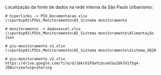 Localização da fonte de dados na rede interna da São Paulo Urbanismo:

```
# hiperlinks -> PIU_Documentacao.xlsx
\\spurbsp01\PIUs_Monitoramento\02_Sistema monitoramento
```

```
# monitoramento -> dadosexcel.xlsx
\\spurbsp01\PIUs_Monitoramento\02_Sistema monitoramento\Alimentação Json
```

```
# piu-monitoramento_v1.xlsx
\\spurbsp01\PIUs_Monitoramento\02_Sistema monitoramento\Sistema_2020
```

```
# piu-monitoramento_v2.xlsx
https://drive.google.com/file/d/16krU1FOaYLOsumlUuZdkfd1f5g4-JEBu/view?usp=sharing

```

